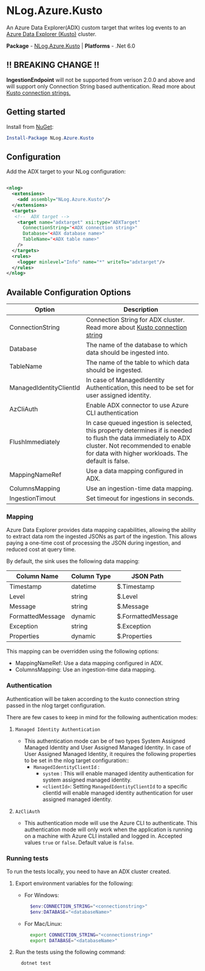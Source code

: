 # NLog.Azure.Kusto

An Azure Data Explorer(ADX) custom target that writes log events to an [Azure Data Explorer (Kusto)](https://docs.microsoft.com/en-us/azure/data-explorer) cluster.

**Package** - [NLog.Azure.Kusto](http://nuget.org/packages/nlog.azure.kusto)
| **Platforms** - .Net 6.0

## ****!! BREAKING CHANGE !!****
**IngestionEndpoint** will not be supported from verison 2.0.0 and above and will support only Connection String based authentication. Read more about [Kusto connection strings.](https://learn.microsoft.com/azure/data-explorer/kusto/api/connection-strings/kusto)

## Getting started

Install from [NuGet]():

```powershell
Install-Package NLog.Azure.Kusto
```

## Configuration

Add the ADX target to your NLog configuration:

```xml

<nlog>
  <extensions>
    <add assembly="NLog.Azure.Kusto"/>
  </extensions>
  <targets>
   <!--  ADX target -->
    <target name="adxtarget" xsi:type="ADXTarget"
      ConnectionString="<ADX connection string>"
      Database="<ADX database name>"
      TableName="<ADX table name>"
    />
  </targets>
  <rules>
    <logger minlevel="Info" name="*" writeTo="adxtarget"/>
  </rules>
</nlog>
```

## Available Configuration Options

| Option                      | Description                                                                                                                                                                 |
|-----------------------------|-----------------------------------------------------------------------------------------------------------------------------------------------------------------------------|
| ConnectionString                   | Connection String for ADX cluster. Read more about [Kusto connection string](https://learn.microsoft.com/azure/data-explorer/kusto/api/connection-strings/kusto)                                                                                                                                 |
| Database                       | The name of the database to which data should be ingested into.                                                                                         |
| TableName                     | The name of the table to which data should be ingested.                                                                                                                               |
| ManagedIdentityClientId              | In case of ManagedIdentity Authentication, this need to be set for user assigned identity.                                                                                 |
| AzCliAuth              | Enable ADX connector to use Azure CLI authentication                                                                                 |
| FlushImmediately              | In case queued ingestion is selected, this property determines if is needed to flush the data immediately to ADX cluster. Not recommended to enable for data with higher workloads. The default is false.                                                                          |
| MappingNameRef      | Use a data mapping configured in ADX.                                                                                        |
| ColumnsMapping | Use an ingestion-time data mapping.                                                                                                                              |
| IngestionTimout                 | Set timeout for ingestions in seconds.                               |

### Mapping

Azure Data Explorer provides data mapping capabilities, allowing the ability to extract data rom the ingested JSONs as part of the ingestion. This allows paying a one-time cost of processing the JSON during ingestion, and reduced cost at query time.

By default, the sink uses the following data mapping:

| Column Name | Column Type | JSON Path    |
|-------------|-------------|--------------|
| Timestamp   | datetime    | $.Timestamp  |
| Level       | string      | $.Level      |
| Message     | string      | $.Message    |
| FormattedMessage     | dynamic      | $.FormattedMessage    |
| Exception   | string      | $.Exception  |
| Properties  | dynamic     | $.Properties |

This mapping can be overridden using the following options:

* MappingNameRef: Use a data mapping configured in ADX.
* ColumnsMapping: Use an ingestion-time data mapping.

### Authentication

Authentication will be taken according to the kusto connection string passed in the nlog target configuration.

There are few cases to keep in mind for the following authentication modes:
1. `Managed Identity Authentication`
    * This authentication mode can be of two types System Assigned Managed Identity and User Assigned Managed Identity. In case of User Assigned Managed Identity, it requires the following properties to be set in the nlog target configuration::
        * `ManagedIdentityClientId` :
            * `system` : This will enable managed identity authentication for system assigned managed identity.
            * `<clientId>`:  Setting `ManagedIdentityClientId` to a specific clientId will enable managed identity authentication for user assigned managed identity.

2. `AzCliAuth`
    * This authentication mode will use the Azure CLI to authenticate. This authentication mode will only work when the application is running on a machine with Azure CLI installed and logged in. Accepted values `true` or `false`. Default value is `false`.

### Running tests

To run the tests locally, you need to have an ADX cluster created.

1. Export environment variables for the following:

    * For Windows:

      ```powershell
        $env:CONNECTION_STRING="<connectionstring>"
        $env:DATABASE="<databaseName>"
      ```

    * For Mac/Linux:

      ```bash
        export CONNECTION_STRING="<connectionstring>"
        export DATABASE="<databaseName>"
      ```

2. Run the tests using the following command:

    ```bash
      dotnet test
    ```
